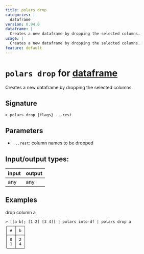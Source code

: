 ```yaml
---
title: polars drop
categories: |
  dataframe
version: 0.94.0
dataframe: |
  Creates a new dataframe by dropping the selected columns.
usage: |
  Creates a new dataframe by dropping the selected columns.
feature: default
---
```

<!-- This file is automatically generated. Please edit the command in https://github.com/nushell/nushell instead. -->

# `polars drop` for [dataframe](/commands/categories/dataframe.md)

<div class='command-title'>Creates a new dataframe by dropping the selected columns.</div>

## Signature

```> polars drop {flags} ...rest```

## Parameters

 -  `...rest`: column names to be dropped


## Input/output types:

| input | output |
| ----- | ------ |
| any   | any    |

## Examples

drop column a
```nu
> [[a b]; [1 2] [3 4]] | polars into-df | polars drop a
╭───┬───╮
│ # │ b │
├───┼───┤
│ 0 │ 2 │
│ 1 │ 4 │
╰───┴───╯

```
